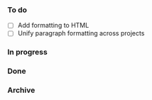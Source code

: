 ### To do
- [ ] Add formatting to HTML
- [ ] Unify paragraph formatting across projects

### In progress

### Done

### Archive
